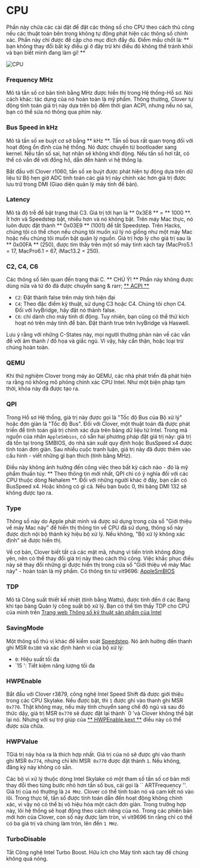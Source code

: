 # CPU
Phần này chứa các cài đặt để đặt các thông số cho CPU theo cách thủ công nếu các thuật toán bên trong không tự động phát hiện các thông số chính xác. Phần này chỉ được đề cập cho mục đích đầy đủ. Điểm mấu chốt là: ** bạn không thay đổi bất kỳ điều gì ở đây trừ khi điều đó không thể tránh khỏi và bạn biết mình đang làm gì! **

![CPU](https://user-images.githubusercontent.com/76865553/136802820-de658522-dad5-494c-b8a0-1362202f94ad.jpeg)

### Frequency MHz
Mô tả tần số cơ bản tính bằng MHz được hiển thị trong Hệ thống-Hồ sơ. Nói cách khác: tác dụng của nó hoàn toàn là mỹ phẩm. Thông thường, Clover tự động tính toán giá trị này dựa trên bộ đếm thời gian ACPI, nhưng nếu nó sai, bạn có thể sửa nó thông qua phím này.

### Bus Speed in kHz

Mô tả tần số xe buýt cơ sở bằng ** kHz **. Tần số bus rất quan trọng đối với hoạt động ổn định của hệ thống. Nó được chuyển từ bootloader sang kernel. Nếu tần số sai, hạt nhân sẽ không khởi động. Nếu tần số hơi tắt, có thể có vấn đề với đồng hồ, dẫn đến hành vi hệ thống lạ.

Bắt đầu với Clover r1060, tần số xe buýt được phát hiện tự động dựa trên dữ liệu từ Bộ hẹn giờ ADC tính toán các giá trị này chính xác hơn giá trị được lưu trữ trong DMI (Giao diện quản lý máy tính để bàn).

### Latency
Mô tả độ trễ để bật trạng thái C3. Giá trị tới hạn là ** 0x3E8 ** = ** 1000 **. Ít hơn và Speedstep bật, nhiều hơn và nó không bật. Trên máy Mac thực, nó luôn được đặt thành ** 0x03E9 ** (1001) để tắt Speedstep. Trên Hacks, chúng tôi có thể chọn nếu chúng tôi muốn xử lý nó giống như một máy Mac hoặc nếu chúng tôi muốn bật quản lý nguồn. Giá trị hợp lý cho giá trị sau là ** 0x00FA ** (250), được tìm thấy trên một số máy tính xách tay (MacPro5.1 = 17, MacPro6.1 = 67, iMac13.2 = 250).

### C2, C4, C6

Các thông số liên quan đến trạng thái C. ** CHÚ Ý! ** Phần này không được dùng nữa và từ đó đã được chuyển sang & rarr; [** ACPI **](https://github.com/5T33Z0/Clover-Crate/tree/main/ACPI#enable-c2-c4-c6-and-c7)

- `C2`: Đặt thành false trên máy tính hiện đại
- `C4`: Theo đặc điểm kỹ thuật, sử dụng C3 hoặc C4. Chúng tôi chọn C4. Đối với IvyBridge, hãy đặt nó thành false.
- `C6`: chỉ dành cho máy tính di động. Tuy nhiên, bạn cũng có thể thử kích hoạt nó trên máy tính để bàn. Đặt thành true trên IvyBridge và Haswell.

Lưu ý rằng với những C-States này, mọi người thường phàn nàn về các vấn đề với âm thanh / đồ họa và giấc ngủ. Vì vậy, hãy cẩn thận, hoặc loại trừ chúng hoàn toàn.

### QEMU
Khi thử nghiệm Clover trong máy ảo QEMU, các nhà phát triển đã phát hiện ra rằng nó không mô phỏng chính xác CPU Intel. Như một biện pháp tạm thời, khóa này đã được tạo ra.

### QPI
Trong Hồ sơ Hệ thống, giá trị này được gọi là "Tốc độ Bus của Bộ xử lý" hoặc đơn giản là "Tốc độ Bus". Đối với Clover, một thuật toán đã được phát triển để tính toán giá trị chính xác dựa trên bảng dữ liệu từ Intel. Trong mã nguồn của nhân `AppleSmbios`, có sẵn hai phương pháp đặt giá trị này: giá trị đã tồn tại trong SMBIOS, do nhà sản xuất quy định hoặc BusSpeed ​​x4 được tính toán đơn giản. Sau nhiều cuộc tranh luận, giá trị này đã được thêm vào cấu hình - viết những gì bạn thích (tính bằng MHz).

Điều này không ảnh hưởng đến công việc theo bất kỳ cách nào - đó là mỹ phẩm thuần túy. ** Theo thông tin mới nhất, QPI chỉ có ý nghĩa đối với các CPU thuộc dòng Nehalem **. Đối với những người khác ở đây, bạn cần có BusSpeed ​​x4. Hoặc không có gì cả. Nếu bạn buộc 0, thì bảng DMI 132 sẽ không được tạo ra.

### Type
Thông số này do Apple phát minh và được sử dụng trong cửa sổ "Giới thiệu về máy Mac này" để hiển thị thông tin về CPU đã sử dụng, thông số này được dịch nội bộ thành ký hiệu bộ xử lý. Nếu không, "Bộ xử lý không xác định" sẽ được hiển thị.

Về cơ bản, Clover biết tất cả các mật mã, nhưng vì tiến trình không đứng yên, nên có thể thay đổi giá trị này theo cách thủ công. Việc khắc phục điều này sẽ thay đổi những gì được hiển thị trong cửa sổ "Giới thiệu về máy Mac này" - hoàn toàn là mỹ phẩm. Có thông tin từ vit9696: [AppleSmBIOS](https://github.com/acidanthera/OpenCorePkg/blob/master/Include/Apple/IndustryStandard/AppleSmBios.h)

### TDP

Mô tả Công suất thiết kế nhiệt (tính bằng Watts), được tính đến ở các Bang khi tạo bảng Quản lý công suất bộ xử lý. Bạn có thể tìm thấy TDP cho CPU của mình trên [Trang web Thông số kỹ thuật sản phẩm của Intel](https://ark.intel.com/content/www/us/en/ark.html#@Processors)

### SavingMode
Một thông số thú vị khác để kiểm soát [Speedstep](https://en.wikipedia.org/wiki/SpeedStep). Nó ảnh hưởng đến thanh ghi MSR `0x1B0` và xác định hành vi của bộ xử lý:


- `0`: Hiệu suất tối đa
- `15 ': Tiết kiệm năng lượng tối đa

### HWPEnable
Bắt đầu với Clover r3879, công nghệ Intel Speed ​​Shift đã được giới thiệu trong các CPU Skylake. Nếu được bật, thì `1` được ghi vào thanh ghi MSR` 0x770`. Thật không may, nếu máy tính chuyển sang chế độ ngủ và sau đó thức dậy, giá trị MSR `0x770` sẽ được đặt lại thành` 0 'và Clover không thể bật lại nó. Nhưng với sự trợ giúp của [** HWPEnable.kext **](https://github.com/headkaze/HWPEnable) điều này có thể được sửa chữa.

### HWPValue
TGiá trị này hóa ra là thích hợp nhất. Giá trị của nó sẽ được ghi vào thanh ghi MSR `0x774`, nhưng chỉ khi MSR` 0x770` được đặt thành `1`. Nếu không, đăng ký này không có sẵn.

Các bộ vi xử lý thuộc dòng Intel Skylake có một tham số tần số cơ bản mới thay đổi theo từng bước nhỏ hơn tần số bus, cái gọi là `` ARTFrequency ''. Giá trị của nó thường là `24 MHz`. Clover có thể tính toán nó và cam kết nó vào lõi. Trong thực tế, tần số được tính toán dẫn đến hoạt động không chính xác, vì vậy nó có thể bị vô hiệu hóa một cách đơn giản. Trong trường hợp này, lõi hệ thống sẽ hoạt động theo cách riêng của nó. Trong các phiên bản mới hơn của Clover, con số này được làm tròn, vì vit9696 tin rằng chỉ có thể có ba giá trị và chúng làm tròn, lên đến `1 MHz`.

### TurboDisable
Tắt Công nghệ Intel Turbo Boost. Hữu ích cho Máy tính xách tay để chúng không quá nóng.